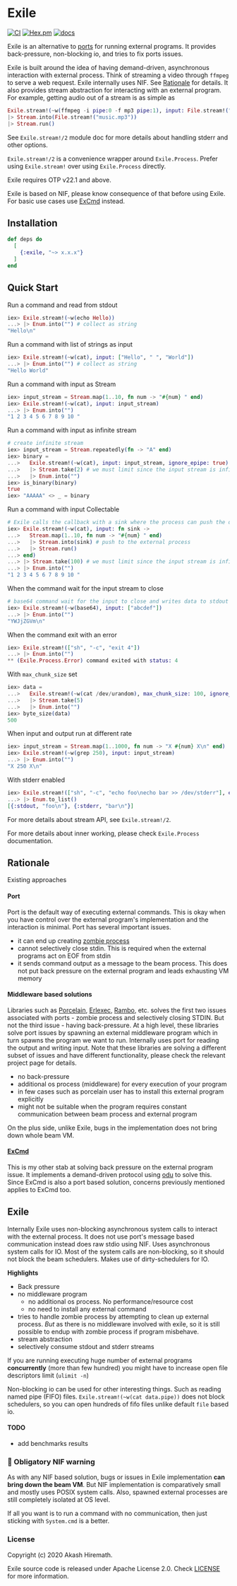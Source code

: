 # Exile

[![CI](https://github.com/akash-akya/exile/actions/workflows/ci.yaml/badge.svg)](https://github.com/akash-akya/exile/actions/workflows/ci.yaml)
[![Hex.pm](https://img.shields.io/hexpm/v/exile.svg)](https://hex.pm/packages/exile)
[![docs](https://img.shields.io/badge/docs-hexpm-blue.svg)](https://hexdocs.pm/exile/)

Exile is an alternative to [ports](https://hexdocs.pm/elixir/Port.html) for running external programs. It provides back-pressure, non-blocking io, and tries to fix ports issues.

Exile is built around the idea of having demand-driven, asynchronous interaction with external process. Think of streaming a video through `ffmpeg` to serve a web request. Exile internally uses NIF. See [Rationale](#rationale) for details. It also provides stream abstraction for interacting with an external program. For example, getting audio out of a stream is as simple as

``` elixir
Exile.stream!(~w(ffmpeg -i pipe:0 -f mp3 pipe:1), input: File.stream!("music_video.mkv", [], 65_535))
|> Stream.into(File.stream!("music.mp3"))
|> Stream.run()
```

See `Exile.stream!/2` module doc for more details about handling stderr and other options.

`Exile.stream!/2` is a convenience wrapper around `Exile.Process`. Prefer using `Exile.stream!` over using `Exile.Process` directly.

Exile requires OTP v22.1 and above.

Exile is based on NIF, please know consequence of that before using Exile. For basic use cases use [ExCmd](https://github.com/akash-akya/ex_cmd) instead.


## Installation

```elixir
def deps do
  [
    {:exile, "~> x.x.x"}
  ]
end
```


## Quick Start

  Run a command and read from stdout

  ```elixir
  iex> Exile.stream!(~w(echo Hello))
  ...> |> Enum.into("") # collect as string
  "Hello\n"
  ```

  Run a command with list of strings as input

  ```elixir
  iex> Exile.stream!(~w(cat), input: ["Hello", " ", "World"])
  ...> |> Enum.into("") # collect as string
  "Hello World"
  ```

  Run a command with input as Stream

  ```elixir
  iex> input_stream = Stream.map(1..10, fn num -> "#{num} " end)
  iex> Exile.stream!(~w(cat), input: input_stream)
  ...> |> Enum.into("")
  "1 2 3 4 5 6 7 8 9 10 "
  ```

  Run a command with input as infinite stream

  ```elixir
  # create infinite stream
  iex> input_stream = Stream.repeatedly(fn -> "A" end)
  iex> binary =
  ...>   Exile.stream!(~w(cat), input: input_stream, ignore_epipe: true) # we need to ignore epipe since we are terminating the program before the input completes
  ...>   |> Stream.take(2) # we must limit since the input stream is infinite
  ...>   |> Enum.into("")
  iex> is_binary(binary)
  true
  iex> "AAAAA" <> _ = binary
  ```

  Run a command with input Collectable

  ```elixir
  # Exile calls the callback with a sink where the process can push the data
  iex> Exile.stream!(~w(cat), input: fn sink ->
  ...>   Stream.map(1..10, fn num -> "#{num} " end)
  ...>   |> Stream.into(sink) # push to the external process
  ...>   |> Stream.run()
  ...> end)
  ...> |> Stream.take(100) # we must limit since the input stream is infinite
  ...> |> Enum.into("")
  "1 2 3 4 5 6 7 8 9 10 "
  ```

  When the command wait for the input stream to close

  ```elixir
  # base64 command wait for the input to close and writes data to stdout at once
  iex> Exile.stream!(~w(base64), input: ["abcdef"])
  ...> |> Enum.into("")
  "YWJjZGVm\n"
  ```

  When the command exit with an error

  ```elixir
  iex> Exile.stream!(["sh", "-c", "exit 4"])
  ...> |> Enum.into("")
  ** (Exile.Process.Error) command exited with status: 4
  ```

  With `max_chunk_size` set

  ```elixir
  iex> data =
  ...>   Exile.stream!(~w(cat /dev/urandom), max_chunk_size: 100, ignore_epipe: true)
  ...>   |> Stream.take(5)
  ...>   |> Enum.into("")
  iex> byte_size(data)
  500
  ```

  When input and output run at different rate

  ```elixir
  iex> input_stream = Stream.map(1..1000, fn num -> "X #{num} X\n" end)
  iex> Exile.stream!(~w(grep 250), input: input_stream)
  ...> |> Enum.into("")
  "X 250 X\n"
  ```

  With stderr enabled

  ```elixir
  iex> Exile.stream!(["sh", "-c", "echo foo\necho bar >> /dev/stderr"], enable_stderr: true)
  ...> |> Enum.to_list()
  [{:stdout, "foo\n"}, {:stderr, "bar\n"}]
  ```

  For more details about stream API, see `Exile.stream!/2`.

  For more details about inner working, please check `Exile.Process`
  documentation.


## Rationale

Existing approaches

#### Port

Port is the default way of executing external commands. This is okay when you have control over the external program's implementation and the interaction is minimal. Port has several important issues.

* it can end up creating [zombie process](https://hexdocs.pm/elixir/Port.html#module-zombie-operating-system-processes)
* cannot selectively close stdin. This is required when the external programs act on EOF from stdin
* it sends command output as a message to the beam process. This does not put back pressure on the external program and leads exhausting VM memory

#### Middleware based solutions

Libraries such as [Porcelain](https://github.com/alco/porcelain/), [Erlexec](https://github.com/saleyn/erlexec), [Rambo](https://github.com/jayjun/rambo), etc. solves the first two issues associated with ports - zombie process and selectively closing STDIN. But not the third issue - having back-pressure. At a high level, these libraries solve port issues by spawning an external middleware program which in turn spawns the program we want to run. Internally uses port for reading the output and writing input. Note that these libraries are solving a different subset of issues and have different functionality, please check the relevant project page for details.

* no back-pressure
* additional os process (middleware) for every execution of your program
* in few cases such as porcelain user has to install this external program explicitly
* might not be suitable when the program requires constant communication between beam process and external program

On the plus side, unlike Exile, bugs in the implementation does not bring down whole beam VM.

#### [ExCmd](https://github.com/akash-akya/ex_cmd)

This is my other stab at solving back pressure on the external program issue. It implements a demand-driven protocol using [odu](https://github.com/akash-akya/odu) to solve this. Since ExCmd is also a port based solution, concerns previously mentioned applies to ExCmd too.

## Exile

Internally Exile uses non-blocking asynchronous system calls to interact with the external process. It does not use port's message based communication instead does raw stdio using NIF. Uses asynchronous system calls for IO. Most of the system calls are non-blocking, so it should not block the beam schedulers. Makes use of dirty-schedulers for IO.

**Highlights**

* Back pressure
* no middleware program
  * no additional os process. No performance/resource cost
  * no need to install any external command
* tries to handle zombie process by attempting to clean up external process. *But* as there is no middleware involved with exile, so it is still possible to endup with zombie process if program misbehave.
* stream abstraction
* selectively consume stdout and stderr streams

If you are running executing huge number of external programs **concurrently** (more than few hundred) you might have to increase open file descriptors limit (`ulimit -n`)

Non-blocking io can be used for other interesting things. Such as reading named pipe (FIFO) files. `Exile.stream!(~w(cat data.pipe))` does not block schedulers, so you can open hundreds of fifo files unlike default `file` based io.

#### TODO

* add benchmarks results

### 🚨 Obligatory NIF warning

As with any NIF based solution, bugs or issues in Exile implementation **can bring down the beam VM**. But NIF implementation is comparatively small and mostly uses POSIX system calls. Also, spawned external processes are still completely isolated at OS level.

If all you want is to run a command with no communication, then just sticking with `System.cmd` is a better.

### License

Copyright (c) 2020 Akash Hiremath.

Exile source code is released under Apache License 2.0. Check [LICENSE](LICENSE.md) for more information.
